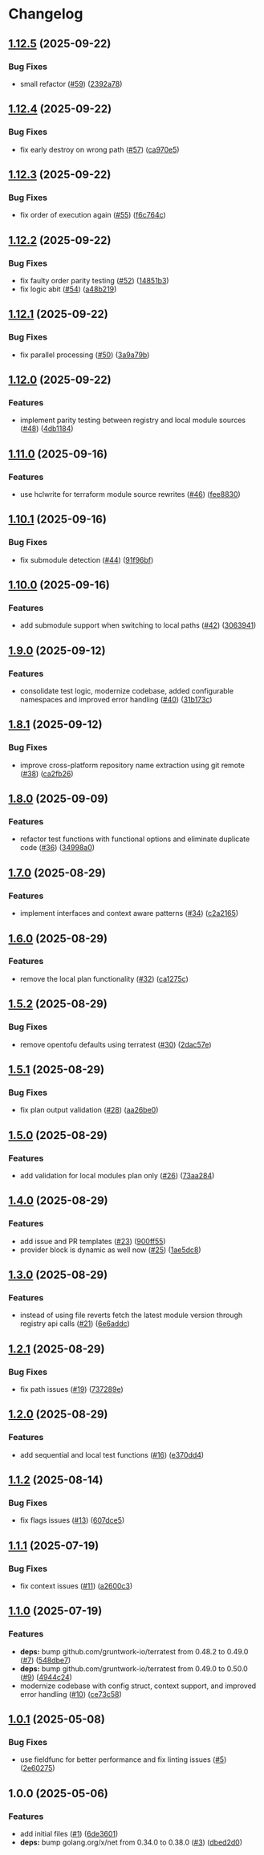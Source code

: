 # Changelog

## [1.12.5](https://github.com/CloudNationHQ/az-cn-go-validor/compare/v1.12.4...v1.12.5) (2025-09-22)


### Bug Fixes

* small refactor ([#59](https://github.com/CloudNationHQ/az-cn-go-validor/issues/59)) ([2392a78](https://github.com/CloudNationHQ/az-cn-go-validor/commit/2392a78a919fa5132536a62b5766bf4c1a6715db))

## [1.12.4](https://github.com/CloudNationHQ/az-cn-go-validor/compare/v1.12.3...v1.12.4) (2025-09-22)


### Bug Fixes

* fix early destroy on wrong path ([#57](https://github.com/CloudNationHQ/az-cn-go-validor/issues/57)) ([ca970e5](https://github.com/CloudNationHQ/az-cn-go-validor/commit/ca970e587ad697f886f6722c870f0c6b0eec2c68))

## [1.12.3](https://github.com/CloudNationHQ/az-cn-go-validor/compare/v1.12.2...v1.12.3) (2025-09-22)


### Bug Fixes

* fix order of execution again ([#55](https://github.com/CloudNationHQ/az-cn-go-validor/issues/55)) ([f6c764c](https://github.com/CloudNationHQ/az-cn-go-validor/commit/f6c764c796e2eafe9fc56e7d3e9920cb048edd7c))

## [1.12.2](https://github.com/CloudNationHQ/az-cn-go-validor/compare/v1.12.1...v1.12.2) (2025-09-22)


### Bug Fixes

* fix faulty order parity testing ([#52](https://github.com/CloudNationHQ/az-cn-go-validor/issues/52)) ([14851b3](https://github.com/CloudNationHQ/az-cn-go-validor/commit/14851b39cd0f888c5d461cf267528b6382d04105))
* fix logic abit ([#54](https://github.com/CloudNationHQ/az-cn-go-validor/issues/54)) ([a48b219](https://github.com/CloudNationHQ/az-cn-go-validor/commit/a48b219afe15828117fd77c8319a8560661a4d18))

## [1.12.1](https://github.com/CloudNationHQ/az-cn-go-validor/compare/v1.12.0...v1.12.1) (2025-09-22)


### Bug Fixes

* fix parallel processing ([#50](https://github.com/CloudNationHQ/az-cn-go-validor/issues/50)) ([3a9a79b](https://github.com/CloudNationHQ/az-cn-go-validor/commit/3a9a79b2c4274f90286c9ea4a0439b741c7bcc93))

## [1.12.0](https://github.com/CloudNationHQ/az-cn-go-validor/compare/v1.11.0...v1.12.0) (2025-09-22)


### Features

* implement parity testing between registry and local module sources ([#48](https://github.com/CloudNationHQ/az-cn-go-validor/issues/48)) ([4db1184](https://github.com/CloudNationHQ/az-cn-go-validor/commit/4db118496affbe26f543fc3a3d61317f5aaf9fc6))

## [1.11.0](https://github.com/CloudNationHQ/az-cn-go-validor/compare/v1.10.1...v1.11.0) (2025-09-16)


### Features

* use hclwrite for terraform module source rewrites ([#46](https://github.com/CloudNationHQ/az-cn-go-validor/issues/46)) ([fee8830](https://github.com/CloudNationHQ/az-cn-go-validor/commit/fee8830c3499fc93bc74c43eaee23015c0b7dfe3))

## [1.10.1](https://github.com/CloudNationHQ/az-cn-go-validor/compare/v1.10.0...v1.10.1) (2025-09-16)


### Bug Fixes

* fix submodule detection ([#44](https://github.com/CloudNationHQ/az-cn-go-validor/issues/44)) ([91f96bf](https://github.com/CloudNationHQ/az-cn-go-validor/commit/91f96bf81a096933054018d39be9f590d6c793c4))

## [1.10.0](https://github.com/CloudNationHQ/az-cn-go-validor/compare/v1.9.0...v1.10.0) (2025-09-16)


### Features

* add submodule support when switching to local paths ([#42](https://github.com/CloudNationHQ/az-cn-go-validor/issues/42)) ([3063941](https://github.com/CloudNationHQ/az-cn-go-validor/commit/3063941951b45aac577c55b4acc6d4b7e2ee4439))

## [1.9.0](https://github.com/CloudNationHQ/az-cn-go-validor/compare/v1.8.1...v1.9.0) (2025-09-12)


### Features

* consolidate test logic, modernize codebase, added configurable namespaces and improved error handling ([#40](https://github.com/CloudNationHQ/az-cn-go-validor/issues/40)) ([31b173c](https://github.com/CloudNationHQ/az-cn-go-validor/commit/31b173c8d1e7a9098572837391f63ce22ca4a96b))

## [1.8.1](https://github.com/CloudNationHQ/az-cn-go-validor/compare/v1.8.0...v1.8.1) (2025-09-12)


### Bug Fixes

* improve cross-platform repository name extraction using git remote ([#38](https://github.com/CloudNationHQ/az-cn-go-validor/issues/38)) ([ca2fb26](https://github.com/CloudNationHQ/az-cn-go-validor/commit/ca2fb262c7849bed614762483f090835adf26f1c))

## [1.8.0](https://github.com/CloudNationHQ/az-cn-go-validor/compare/v1.7.0...v1.8.0) (2025-09-09)


### Features

* refactor test functions with functional options and eliminate duplicate code ([#36](https://github.com/CloudNationHQ/az-cn-go-validor/issues/36)) ([34998a0](https://github.com/CloudNationHQ/az-cn-go-validor/commit/34998a04f3474e154e51bd9d121d344f77ee2af9))

## [1.7.0](https://github.com/CloudNationHQ/az-cn-go-validor/compare/v1.6.0...v1.7.0) (2025-08-29)


### Features

* implement interfaces and context aware patterns ([#34](https://github.com/CloudNationHQ/az-cn-go-validor/issues/34)) ([c2a2165](https://github.com/CloudNationHQ/az-cn-go-validor/commit/c2a21658263f39ca7e3f18da2664c8b4d3fc0832))

## [1.6.0](https://github.com/CloudNationHQ/az-cn-go-validor/compare/v1.5.2...v1.6.0) (2025-08-29)


### Features

* remove the local plan functionality ([#32](https://github.com/CloudNationHQ/az-cn-go-validor/issues/32)) ([ca1275c](https://github.com/CloudNationHQ/az-cn-go-validor/commit/ca1275c15dec9b2bbf30ffa8925ada935d5b5ad5))

## [1.5.2](https://github.com/CloudNationHQ/az-cn-go-validor/compare/v1.5.1...v1.5.2) (2025-08-29)


### Bug Fixes

* remove opentofu defaults using terratest ([#30](https://github.com/CloudNationHQ/az-cn-go-validor/issues/30)) ([2dac57e](https://github.com/CloudNationHQ/az-cn-go-validor/commit/2dac57e6a02d360f8a009c90d4ce052b337592f9))

## [1.5.1](https://github.com/CloudNationHQ/az-cn-go-validor/compare/v1.5.0...v1.5.1) (2025-08-29)


### Bug Fixes

* fix plan output validation ([#28](https://github.com/CloudNationHQ/az-cn-go-validor/issues/28)) ([aa26be0](https://github.com/CloudNationHQ/az-cn-go-validor/commit/aa26be060e0202e310320a99490a098c722cd524))

## [1.5.0](https://github.com/CloudNationHQ/az-cn-go-validor/compare/v1.4.0...v1.5.0) (2025-08-29)


### Features

* add validation for local modules plan only ([#26](https://github.com/CloudNationHQ/az-cn-go-validor/issues/26)) ([73aa284](https://github.com/CloudNationHQ/az-cn-go-validor/commit/73aa2848fad6f219534bea6952fc78ddf855424d))

## [1.4.0](https://github.com/CloudNationHQ/az-cn-go-validor/compare/v1.3.0...v1.4.0) (2025-08-29)


### Features

* add issue and PR templates ([#23](https://github.com/CloudNationHQ/az-cn-go-validor/issues/23)) ([900ff55](https://github.com/CloudNationHQ/az-cn-go-validor/commit/900ff55bd69ef58202768924b3180d4740c1986c))
* provider block is dynamic as well now ([#25](https://github.com/CloudNationHQ/az-cn-go-validor/issues/25)) ([1ae5dc8](https://github.com/CloudNationHQ/az-cn-go-validor/commit/1ae5dc8d73af91d91d686b34c42290dfd1906b87))

## [1.3.0](https://github.com/CloudNationHQ/az-cn-go-validor/compare/v1.2.1...v1.3.0) (2025-08-29)


### Features

* instead of using file reverts fetch the latest module version through registry api calls ([#21](https://github.com/CloudNationHQ/az-cn-go-validor/issues/21)) ([6e6addc](https://github.com/CloudNationHQ/az-cn-go-validor/commit/6e6addc43d388b3ffca19f51f3864d87333a2ec8))

## [1.2.1](https://github.com/CloudNationHQ/az-cn-go-validor/compare/v1.2.0...v1.2.1) (2025-08-29)


### Bug Fixes

* fix path issues ([#19](https://github.com/CloudNationHQ/az-cn-go-validor/issues/19)) ([737289e](https://github.com/CloudNationHQ/az-cn-go-validor/commit/737289ec40156f90e50a671f1c657eec0c3d252d))

## [1.2.0](https://github.com/CloudNationHQ/az-cn-go-validor/compare/v1.1.2...v1.2.0) (2025-08-29)


### Features

* add sequential and local test functions ([#16](https://github.com/CloudNationHQ/az-cn-go-validor/issues/16)) ([e370dd4](https://github.com/CloudNationHQ/az-cn-go-validor/commit/e370dd47f4a38ca3344af88efaa932927141057e))

## [1.1.2](https://github.com/CloudNationHQ/az-cn-go-validor/compare/v1.1.1...v1.1.2) (2025-08-14)


### Bug Fixes

* fix flags issues ([#13](https://github.com/CloudNationHQ/az-cn-go-validor/issues/13)) ([607dce5](https://github.com/CloudNationHQ/az-cn-go-validor/commit/607dce5d7356fa9d09437c07905fc7c7999e410a))

## [1.1.1](https://github.com/CloudNationHQ/az-cn-go-validor/compare/v1.1.0...v1.1.1) (2025-07-19)


### Bug Fixes

* fix context issues ([#11](https://github.com/CloudNationHQ/az-cn-go-validor/issues/11)) ([a2600c3](https://github.com/CloudNationHQ/az-cn-go-validor/commit/a2600c3bcdc4334268bf472a692e00c994e0bf8e))

## [1.1.0](https://github.com/CloudNationHQ/az-cn-go-validor/compare/v1.0.1...v1.1.0) (2025-07-19)


### Features

* **deps:** bump github.com/gruntwork-io/terratest from 0.48.2 to 0.49.0 ([#7](https://github.com/CloudNationHQ/az-cn-go-validor/issues/7)) ([548dbe7](https://github.com/CloudNationHQ/az-cn-go-validor/commit/548dbe70ebf40bcf0b443c0004863dba56188754))
* **deps:** bump github.com/gruntwork-io/terratest from 0.49.0 to 0.50.0 ([#9](https://github.com/CloudNationHQ/az-cn-go-validor/issues/9)) ([4944c24](https://github.com/CloudNationHQ/az-cn-go-validor/commit/4944c2463e4ab1dab902f04d4d914b6f8544e26a))
* modernize codebase with config struct, context support, and improved error handling ([#10](https://github.com/CloudNationHQ/az-cn-go-validor/issues/10)) ([ce73c58](https://github.com/CloudNationHQ/az-cn-go-validor/commit/ce73c5841166b925102ce66d02027ed2a6df17e9))

## [1.0.1](https://github.com/CloudNationHQ/az-cn-go-validor/compare/v1.0.0...v1.0.1) (2025-05-08)


### Bug Fixes

* use fieldfunc for better performance and fix linting issues ([#5](https://github.com/CloudNationHQ/az-cn-go-validor/issues/5)) ([2e60275](https://github.com/CloudNationHQ/az-cn-go-validor/commit/2e60275b89a2b386865e0641a0a48f5cf5eb26ab))

## 1.0.0 (2025-05-06)


### Features

* add initial files ([#1](https://github.com/CloudNationHQ/az-cn-go-validor/issues/1)) ([6de3601](https://github.com/CloudNationHQ/az-cn-go-validor/commit/6de36010c39593152f2f1ba7a294656e38861d8e))
* **deps:** bump golang.org/x/net from 0.34.0 to 0.38.0 ([#3](https://github.com/CloudNationHQ/az-cn-go-validor/issues/3)) ([dbed2d0](https://github.com/CloudNationHQ/az-cn-go-validor/commit/dbed2d085a5e1bc9e3c7726ed7327bf43ef33ae0))
